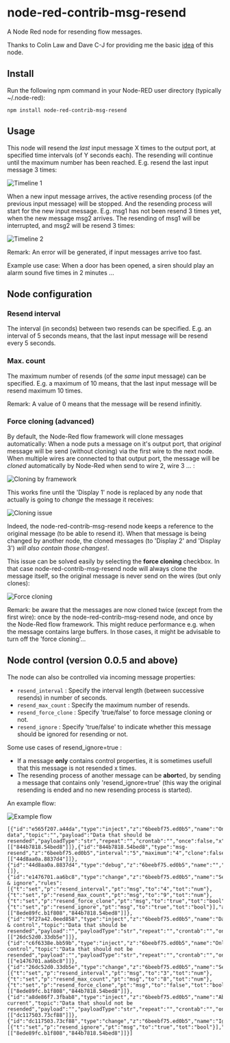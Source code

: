 # node-red-contrib-msg-resend
A Node Red node for resending flow messages.

Thanks to Colin Law and Dave C-J for providing me the basic [idea](https://groups.google.com/forum/#!searchin/node-red/butenaers/node-red/lAPYt5fxyUM/anAiSRkiFgAJ) of this node. 

## Install
Run the following npm command in your Node-RED user directory (typically ~/.node-red):
```
npm install node-red-contrib-msg-resend
```

## Usage
This node will resend the *last* input message X times to the output port, at specified time intervals (of Y seconds each).  The resending will continue until the maximum number has been reached.  E.g. resend the last input message 3 times:

![Timeline 1](https://raw.githubusercontent.com/bartbutenaers/node-red-contrib-msg-resend/master/images/timeline1.png)

When a new input message arrives, the active resending process (of the previous input message) will be stopped.  And the resending process will start for the new input message.  E.g. msg1 has not been resend 3 times yet, when the new message msg2 arrives.  The resending of msg1 will be interrupted, and msg2 will be resend 3 times:

![Timeline 2](https://raw.githubusercontent.com/bartbutenaers/node-red-contrib-msg-resend/master/images/timeline2.png)

Remark: An error will be generated, if input messages arrive too fast.

Example use case: When a door has been opened, a siren should play an alarm sound five times in 2 minutes ...

## Node configuration

### Resend interval
The interval (in seconds) between two resends can be specified.  E.g. an interval of 5 seconds means, that the last input message will be resend every 5 seconds.

### Max. count
The maximum number of resends (of the *same* input message) can be specified.  E.g. a maximum of 10 means, that the last input message will be resend maximum 10 times.

Remark: A value of 0 means that the message will be resend infinitly.

### Force cloning (advanced)
By default, the Node-Red flow framework will clone messages automatically: When a node puts a message on it's output port, that *original* message will be send (without cloning) via the first wire to the next node.  When multiple wires are connected to that output port, the message will be *cloned* automatically by Node-Red when send to wire 2, wire 3 ... :

![Cloning by framework](https://raw.githubusercontent.com/bartbutenaers/node-red-contrib-msg-resend/master/images/Framework_cloning.png)

This works fine until the 'Display 1' node is replaced by any node that actually is going to *change* the message it receives: 

![Cloning issue](https://raw.githubusercontent.com/bartbutenaers/node-red-contrib-msg-resend/master/images/Cloning_issue.png)

Indeed, the node-red-contrib-msg-resend node keeps a reference to the original message (to be able to resend it).  When that message is being changed by another node, the cloned messages (to 'Display 2' and 'Display 3') *will also contain those changes*!.

This issue can be solved easily by selecting the **force cloning** checkbox.  In that case node-red-contrib-msg-resend node will always clone the message itself, so the original message is never send on the wires (but only clones):

![Force cloning](https://raw.githubusercontent.com/bartbutenaers/node-red-contrib-msg-resend/master/images/Force_cloning.png)

Remark: be aware that the messages are now cloned twice (except from the first wire): once by the node-red-contrib-msg-resend node, and once by the Node-Red flow framework.  This might reduce performance e.g. when the message contains large buffers.  In those cases, it might be advisable to turn off the 'force cloning'...

## Node control (version 0.0.5 and above)
The node can also be controlled via incoming message properties:

* `resend_interval` : Specify the interval length (between successive resends) in number of seconds.
* `resend_max_count` : Specify the maximum number of resends.
* `resend_force_clone` : Specify 'true/false' to force message cloning or not.
* `resend_ignore` : Specify 'true/false' to indicate whether this message should be ignored for resending or not.  

Some use cases of resend_ignore=true :
* If a message **only** contains control properties, it is sometimes usefull that this message is not resended x times.  
* The resending process of another message can be **abort**ed, by sending a message that contains only 'resend_ignore=true' (this way the original resending is ended and no new resending process is started).

An example flow:

![Example flow](https://raw.githubusercontent.com/bartbutenaers/node-red-contrib-msg-resend/master/images/Control_via_msg.png)

```
[{"id":"e565f207.a44da","type":"inject","z":"6beebf75.ed0b5","name":"Only data","topic":"","payload":"Data that should be resended","payloadType":"str","repeat":"","crontab":"","once":false,"x":272.89573669433594,"y":1329.4446411132812,"wires":[["844b7818.54bed8"]]},{"id":"844b7818.54bed8","type":"msg-resend","z":"6beebf75.ed0b5","interval":"5","maximum":"4","clone":false,"name":"","x":748.2776947021484,"y":1329.7153930664062,"wires":[["44d8aa0a.8837d4"]]},{"id":"44d8aa0a.8837d4","type":"debug","z":"6beebf75.ed0b5","name":"","active":true,"console":"false","complete":"true","x":919.8957366943359,"y":1329.4446411132812,"wires":[]},{"id":"e1476701.aa6bc8","type":"change","z":"6beebf75.ed0b5","name":"Settings & ignore","rules":[{"t":"set","p":"resend_interval","pt":"msg","to":"4","tot":"num"},{"t":"set","p":"resend_max_count","pt":"msg","to":"9","tot":"num"},{"t":"set","p":"resend_force_clone","pt":"msg","to":"true","tot":"bool"},{"t":"set","p":"resend_ignore","pt":"msg","to":"true","tot":"bool"}],"action":"","property":"","from":"","to":"","reg":false,"x":485.89573669433594,"y":1429.4446411132812,"wires":[["8ede89fc.b1f808","844b7818.54bed8"]]},{"id":"9f27a42.0eed858","type":"inject","z":"6beebf75.ed0b5","name":"Data & control","topic":"Data that should be resended","payload":"","payloadType":"str","repeat":"","crontab":"","once":false,"x":280.89581298828125,"y":1380.444580078125,"wires":[["26dc52d0.33db5e"]]},{"id":"c6f6338e.bb59b","type":"inject","z":"6beebf75.ed0b5","name":"Only control","topic":"Data that should not be resended","payload":"","payloadType":"str","repeat":"","crontab":"","once":false,"x":280.89581298828125,"y":1429.444580078125,"wires":[["e1476701.aa6bc8"]]},{"id":"26dc52d0.33db5e","type":"change","z":"6beebf75.ed0b5","name":"Settings","rules":[{"t":"set","p":"resend_interval","pt":"msg","to":"3","tot":"num"},{"t":"set","p":"resend_max_count","pt":"msg","to":"8","tot":"num"},{"t":"set","p":"resend_force_clone","pt":"msg","to":"false","tot":"bool"}],"action":"","property":"","from":"","to":"","reg":false,"x":514.8957366943359,"y":1380.4446411132812,"wires":[["8ede89fc.b1f808","844b7818.54bed8"]]},{"id":"a8de86f7.3fbab8","type":"inject","z":"6beebf75.ed0b5","name":"Abort current","topic":"Data that should not be resended","payload":"","payloadType":"str","repeat":"","crontab":"","once":false,"x":279.89581298828125,"y":1479.444580078125,"wires":[["dc117503.73cf88"]]},{"id":"dc117503.73cf88","type":"change","z":"6beebf75.ed0b5","name":"Ignore","rules":[{"t":"set","p":"resend_ignore","pt":"msg","to":"true","tot":"bool"}],"action":"","property":"","from":"","to":"","reg":false,"x":524.8958129882812,"y":1479.444580078125,"wires":[["8ede89fc.b1f808","844b7818.54bed8"]]}]
```
